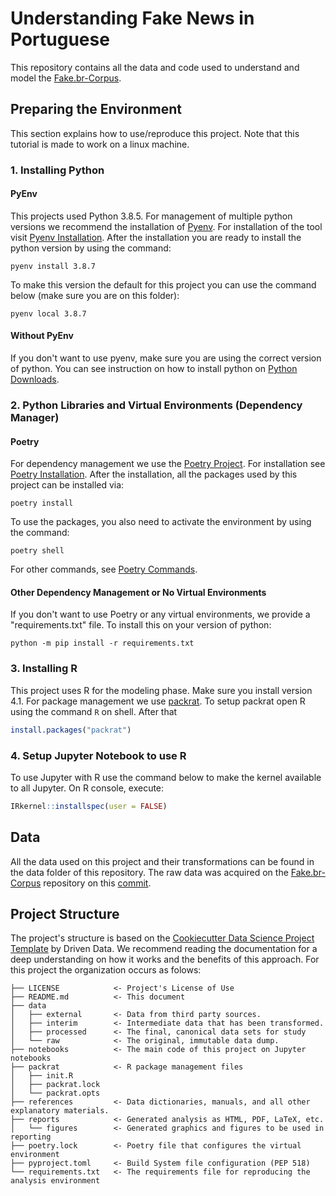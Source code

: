 # Understanding Fake News in Portuguese

This repository contains all the data and code used to understand and model the [Fake.br-Corpus](https://github.com/roneysco/Fake.br-Corpus).

## Preparing the Environment
This section explains how to use/reproduce this project. Note that this tutorial is made to work on a linux machine.

### 1. Installing Python

#### PyEnv
This projects used Python 3.8.5. For management of multiple python versions we recommend the installation of [Pyenv](https://github.com/pyenv/pyenv). For installation of the tool visit [Pyenv Installation](https://github.com/pyenv/pyenv#installation). After the installation you are ready to install the python version by using the command:

```shell
pyenv install 3.8.7
```
To make this version the default for this project you can use the command below (make sure you are on this folder): 

```shell
pyenv local 3.8.7
```

#### Without PyEnv
If you don't want to use pyenv, make sure you are using the correct version of python. You can see instruction on how to install python on [Python Downloads](https://www.python.org/downloads/).

### 2. Python Libraries and Virtual Environments (Dependency Manager)
#### Poetry
For dependency management we use the [Poetry Project](https://python-poetry.org/). For installation see [Poetry Installation](https://python-poetry.org/docs/#installation). After the installation, all the packages used by this project can be installed via:
```shell
poetry install
```
To use the packages, you also need to activate the environment by using the command:
```shell
poetry shell
```
For other commands, see [Poetry Commands](https://python-poetry.org/docs/cli/).

#### Other Dependency Management or No Virtual Environments
If you don't want to use Poetry or any virtual environments, we provide a "requirements.txt" file. To install this on your version of python:

```shell
python -m pip install -r requirements.txt
```
### 3. Installing R
This project uses R for the modeling phase. Make sure you install version 4.1.
For package management we use [packrat](https://rstudio.github.io/packrat/). To
setup packrat open R using the command ```R``` on shell. After that

```R
install.packages("packrat")
```

### 4. Setup Jupyter Notebook to use R
To use Jupyter with R use the command below to make the kernel available to
all Jupyter. On R console, execute:

```R
IRkernel::installspec(user = FALSE)
```

## Data
All the data used on this project and their transformations can be found in the data folder of this repository. The raw data was acquired on the [Fake.br-Corpus](https://github.com/roneysco/Fake.br-Corpus) repository on this [commit](https://github.com/roneysco/Fake.br-Corpus/tree/780f5516c4ae070761632d98ac3368f3ded09d35).

## Project Structure
The project's structure is based on the [Cookiecutter Data Science Project Template](https://drivendata.github.io/cookiecutter-data-science/) by Driven Data. We recommend reading the documentation for a deep understanding on how it works and the benefits of this approach. For this project the organization occurs as folows:

    ├── LICENSE            <- Project's License of Use
    ├── README.md          <- This document
    ├── data
    │   ├── external       <- Data from third party sources.
    │   ├── interim        <- Intermediate data that has been transformed.
    │   ├── processed      <- The final, canonical data sets for study
    │   └── raw            <- The original, immutable data dump.
    ├── notebooks          <- The main code of this project on Jupyter notebooks
    ├── packrat            <- R package management files
    │   ├── init.R
    │   ├── packrat.lock
    │   └── packrat.opts
    ├── references         <- Data dictionaries, manuals, and all other explanatory materials.
    ├── reports            <- Generated analysis as HTML, PDF, LaTeX, etc.
    │   └── figures        <- Generated graphics and figures to be used in reporting
    ├── poetry.lock        <- Poetry file that configures the virtual environment
    ├── pyproject.toml     <- Build System file configuration (PEP 518)
    └── requirements.txt   <- The requirements file for reproducing the analysis environment
